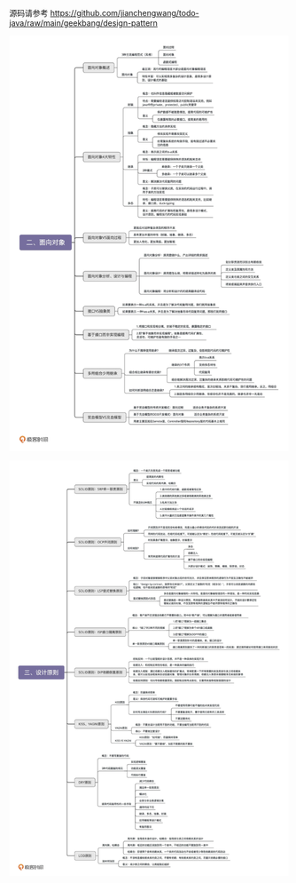 
源码请参考 https://github.com/jianchengwang/todo-java/raw/main/geekbang/design-pattern

![](./object-oriented.png)

![](./design-principles.png)
